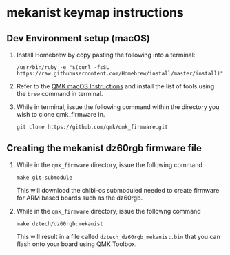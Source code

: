 # mekanist keymap instructions

## Dev Environment setup (macOS)

1. Install Homebrew by copy pasting the following into a terminal:
    ```
    /usr/bin/ruby -e "$(curl -fsSL https://raw.githubusercontent.com/Homebrew/install/master/install)"
    ```

2. Refer to the [QMK macOS Instructions](https://github.com/qmk/qmk_firmware/blob/master/docs/newbs_getting_started.md#macos) and install the list of tools using the `brew` command in terminal. 

3. While in terminal, issue the following command within the directory you wish to clone qmk_firmware in. 

    ```
    git clone https://github.com/qmk/qmk_firmware.git
    ```

## Creating the mekanist dz60rgb firmware file

1. While in the `qmk_firmware` directory, issue the following command

    ```
    make git-submodule
    ```

    This will download the chibi-os submoduled needed to create firmware for ARM based boards such as the dz60rgb. 

2. While in the `qmk_firmware` directory, issue the followng command

    ```
    make dztech/dz60rgb:mekanist
    ```

    This will result in a file called `dztech_dz60rgb_mekanist.bin` that you can flash onto your board using QMK Toolbox. 
